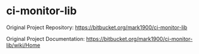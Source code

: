 # ci-monitor-lib

Original Project Repository: https://bitbucket.org/mark1900/ci-monitor-lib

Original Project Documentation:  https://bitbucket.org/mark1900/ci-monitor-lib/wiki/Home

